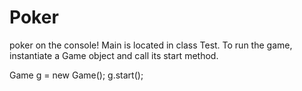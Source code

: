# Poker
poker on the console!
Main is located in class Test.
To run the game, instantiate a Game object and call its start method.

Game g = new Game(); 
g.start();
